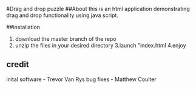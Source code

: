 #Drag and drop puzzle 
##About
this is an html application demonstrating drag and drop functionality using java script.

##installation
1. download the master branch of the repo
2. unzip the files in your desired directory 
3.launch "index.html
4.enjoy

## credit
inital software - Trevor Van Rys
bug fixes - Matthew Coulter 
